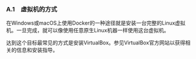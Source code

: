 ### A.1　虚拟机的方式

在Windows或macOS上使用Docker的一种途径就是安装一台完整的Linux虚拟机。一旦完成，就可以像使用任意原生Linux机器一样使用这台虚拟机。

达到这个目标最常见的方式是安装VirtualBox。参见VirtualBox官方网站以获得相关的信息和安装指导。

